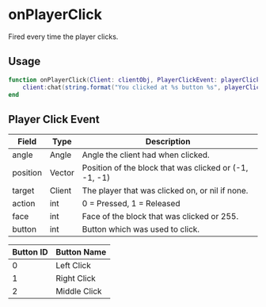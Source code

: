# onPlayerClick

Fired every time the player clicks.

## Usage

```lua
function onPlayerClick(Client: clientObj, PlayerClickEvent: playerClickEvent)
    client:chat(string.format("You clicked at %s button %s", playerClickEvent.position, playerClickEvent.button))
end
```

## Player Click Event

| Field     | Type      | Description                                               |
|-----------|-----------|-----------------------------------------------------------|
| angle     | Angle     | Angle the client had when clicked.                        |
| position  | Vector    | Position of the block that was clicked or (-1, -1, -1)    |
| target    | Client    | The player that was clicked on, or nil if none.           |
| action    | int       | 0 = Pressed, 1 = Released                                 |
| face      | int       | Face of the block that was clicked or 255.                |
| button    | int       | Button which was used to click.                           |

| Button ID | Button Name  |
|-----------|--------------|
| 0         | Left Click   |
| 1         | Right Click  |
| 2         | Middle Click |
